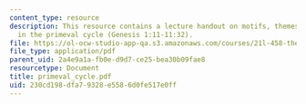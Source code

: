 ```yaml
---
content_type: resource
description: This resource contains a lecture handout on motifs, themes, and symbols
  in the primeval cycle (Genesis 1:11-11:32).
file: https://ol-ocw-studio-app-qa.s3.amazonaws.com/courses/21l-458-the-bible-spring-2007/230cd198dfa79328e5586d0fe517e0ff_primeval_cycle.pdf
file_type: application/pdf
parent_uid: 2a4e9a1a-fb0e-d9d7-ce25-bea30b09fae8
resourcetype: Document
title: primeval_cycle.pdf
uid: 230cd198-dfa7-9328-e558-6d0fe517e0ff
---
```

